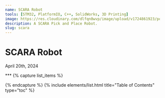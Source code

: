 ```yaml
---
name: SCARA Robot
tools: [STM32, PlatformIO, C++, SolidWorks, 3D Printing]
image: https://res.cloudinary.com/dlfqn0wvp/image/upload/v1724861923/portfolio-site/grack/IMG_1314_1_w4zpc4.jpg
description: A SCARA Pick and Place Robot.
slug: scara
---
```


# SCARA Robot
<p class="post-metadata text-muted">
  April 20th, 2024
</p>
***
{% capture list_items %}

{% endcapture %}
{% include elements/list.html title="Table of Contents" type="toc" %}

